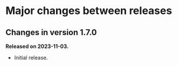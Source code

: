 # Major changes between releases

## Changes in version 1.7.0

**Released on 2023-11-03.**

*   Initial release.

